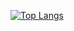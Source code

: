 [![Top Langs](https://github-readme-stats.vercel.app/api/top-langs/?username=akalpokas&layout=compact)](https://github.com/anuraghazra/github-readme-stats)
